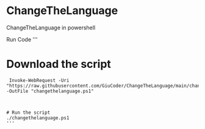 # ChangeTheLanguage
ChangeTheLanguage in powershell

Run Code 
''' 
# Download the script
```
 Invoke-WebRequest -Uri "https://raw.githubusercontent.com/GiuCoder/ChangeTheLanguage/main/changethelanguage.ps1" -OutFile "changethelanguage.ps1"



# Run the script
./changethelanguage.ps1
'''
```
